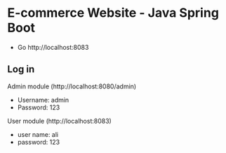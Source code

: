 # E-commerce Website - Java Spring Boot


- Go http://localhost:8083


## Log in 
Admin module (http://localhost:8080/admin) 
-  Username: admin
-  Password: 123

  User module (http://localhost:8083)
-  user name: ali
-  password: 123
